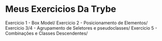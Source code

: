 # Meus Exercicios Da Trybe
Exercicio 1 - Box Model/
Exercicio 2 - Posicionamento de Elementos/
Exercicio 3/4 - Agrupamento de Seletores e pseudoclasses/
Exercicio 5 - Combinações e Classes Descendentes/